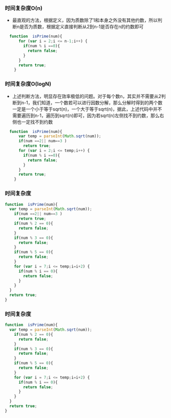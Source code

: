 ### 时间复杂度O(n)
* 最直观的方法，根据定义，因为质数除了1和本身之外没有其他约数，所以判断n是否为质数，根据定义直接判断从2到n-1是否存在n的约数即可
```js
  function  isPrime(num){
      for (var i = 2;i <= n-1;i++) {
        if(num % i ==0){
          return false;
        }
      }
      return true;
    }
```
### 时间复杂度O(logN)
* 上述判断方法，明显存在效率极低的问题。对于每个数n，其实并不需要从2判断到n-1，我们知道，一个数若可以进行因数分解，那么分解时得到的两个数一定是一个小于等于sqrt(n)，一个大于等于sqrt(n)，据此，上述代码中并不需要遍历到n-1，遍历到sqrt(n)即可，因为若sqrt(n)左侧找不到约数，那么右侧也一定找不到约数
```js
  function  isPrime(num){
      var temp = parseInt(Math.sqrt(num));
      if(num ==2|| num==3 )
        return true;
      for (var i = 2;i <= temp;i++) {
        if(num % i ==0){
          return false;
        }
      }
      return true;
    }
```
### 时间复杂度
```js
function  isPrime(num){
  var temp = parseInt(Math.sqrt(num));	
    if(num ==2|| num==3 )
      return true;
    if(num % 2 == 0){
      return false;
    }
    if(num % 3 == 0){
      return false;
    }
    if(num % 5 == 0){
      return false;
    }
    for (var i = 7;i <= temp;i=i+2) {
      if(num % i == 0){
        return false;
      }
    }
  }
  return true;
}
```
### 时间复杂度
```js
function  isPrime(num){
  var temp = parseInt(Math.sqrt(num));				
    if(num % 2 == 0){
      return false;
    }
    if(num % 3 == 0){
      return false;
    }
    if(num % 5 == 0){
      return false;
    }
    for (var i = 7;i <= temp;i=i+2) {
      if(num % i == 0){
        return false;
      }
    }
  }
  return true;
}
```
